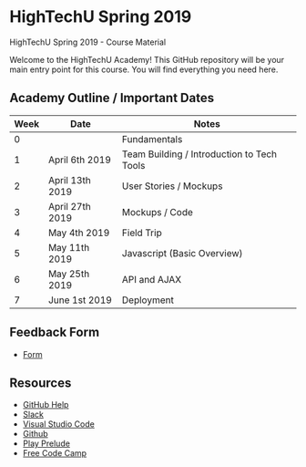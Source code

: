 # HighTechU Spring 2019

HighTechU Spring 2019 - Course Material

Welcome to the HighTechU Academy! This GitHub repository will be your main entry point for this course. You will find everything you need here.

## Academy Outline / Important Dates

| Week | Date               | Notes                                                          |
|------|--------------------|----------------------------------------------------------------|
| 0    |                    | Fundamentals                                                   |
| 1    | April 6th 2019     | Team Building / Introduction to Tech Tools                     |
| 2    | April 13th 2019    | User Stories / Mockups                                         |
| 3    | April 27th 2019    | Mockups / Code                                                 |
| 4    | May 4th 2019       | Field Trip                                                     |
| 5    | May 11th 2019      | Javascript (Basic Overview)                                    |
| 6    | May 25th 2019      | API and AJAX                                                   |
| 7    | June 1st 2019      | Deployment                                                     |

## Feedback Form

* [Form](https://forms.gle/NcvNbaeYGfxXUJUc6)

## Resources

* [GitHub Help](https://help.github.com/)
* [Slack](https://slack.com/)
* [Visual Studio Code](https://code.visualstudio.com/)
* [Github](https://github.com/)
* [Play Prelude](http://www.playprelude.com/)
* [Free Code Camp](https://www.freecodecamp.org/)
